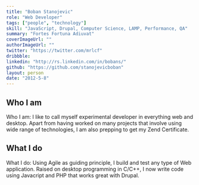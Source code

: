 ```yaml
---
title: "Boban Stanojevic"
role: "Web Developer"
tags: ["people", "technology"]
skill: "JavaScript, Drupal, Computer Science, LAMP, Performance, QA"
summary: "Fortes Fortuna Adiuvat"
coverImageUrl: ""
authorImageUrl: ""
twitter: "https://twitter.com/mrlcf"
dribbble:
linkedin: "http://rs.linkedin.com/in/bobans/"
github: "https://github.com/stanojevicboban"
layout: person
date: "2012-5-8"
---
```


## Who I am

Who I am: I like to call myself experimental developer in everything web and desktop. Apart from having worked on many projects that involve using wide range of technologies, I am also prepping to get my Zend Certificate.

## What I do

What I do: Using Agile as guiding principle, I build and test any type of Web application. Raised on desktop programming in C/C++, I now write code using Javacript and PHP that works great with Drupal.